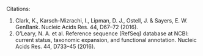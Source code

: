 Citations:
1. Clark, K., Karsch-Mizrachi, I., Lipman, D. J., Ostell, J. & Sayers, E. W. GenBank. Nucleic
Acids Res. 44, D67–72 (2016).
2. O’Leary, N. A. et al. Reference sequence (RefSeq) database at NCBI: current status,
taxonomic expansion, and functional annotation. Nucleic Acids Res. 44, D733–45 (2016).
